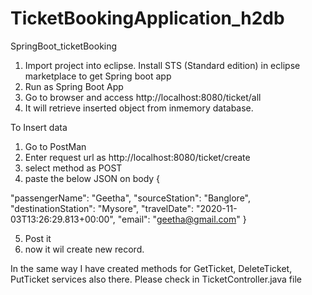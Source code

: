 # TicketBookingApplication_h2db
SpringBoot_ticketBooking 

1) Import project into eclipse. Install STS (Standard edition) in eclipse marketplace to get Spring boot app 
2) Run as Spring Boot App
3) Go to browser and access http://localhost:8080/ticket/all
4) It will retrieve inserted object from inmemory database.


To Insert data

1) Go to PostMan 
2) Enter request url as http://localhost:8080/ticket/create
3) select method as POST
4) paste the below JSON on body
{

"passengerName": "Geetha",
"sourceStation": "Banglore",
"destinationStation": "Mysore",
"travelDate": "2020-11-03T13:26:29.813+00:00",
"email": "geetha@gmail.com"
}

5) Post it
6) now it wil create new record.

In the same way I have created methods for GetTicket, DeleteTicket, PutTicket services also there. Please check in TicketController.java file
